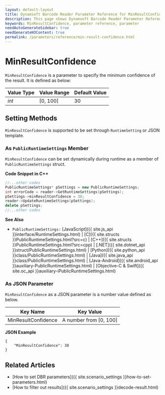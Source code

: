 ```yaml
---
layout: default-layout
title: Dynamsoft Barcode Reader Parameter Reference for MinResultConfidence
description: This page shows Dynamsoft Barcode Reader Parameter Reference for MinResultConfidence.
keywords: MinResultConfidence, parameter reference, parameter
needAutoGenerateSidebar: true
needGenerateH3Content: true
permalink: /parameters/reference/min-result-confidence.html
---
```



# MinResultConfidence 

`MinResultConfidence` is a parameter to specify the minimum confidence of the result. It is defined as below:

| Value Type | Value Range | Default Value |
| ---------- | ----------- | ------------- |
| *int* | [0, 100] | 30 |

    
## Setting Methods
`MinResultConfidence` is supported to be set through `RuntimeSetting` or JSON template.

### As `PublicRuntimeSettings` Member
`MinResultConfidence` can be set dynamically during runtime as a member of `PublicRuntimeSettings` struct.


**Code Snippet in C++**
```cpp
//...other codes
PublicRuntimeSettings* pSettings = new PublicRuntimeSettings;
int errorCode = reader->GetRuntimeSettings(pSettings);
pSettings->minResultConfidence = 30;
reader->UpdateRuntimeSettings(pSettings);
delete pSettings;
//...other codes
```


**See Also**      
- `PublicRuntimeSettings:` [JavaScript]({{ site.js_api }}interface/RuntimeSettings.html) \| [C]({{ site.structs }}PublicRuntimeSettings.html?src=c) \| [C++]({{ site.structs }}PublicRuntimeSettings.html?src=cpp) \| [.NET]({{ site.dotnet_api }}struct/PublicRuntimeSettings.html) \| [Python]({{ site.python_api }}class/PublicRuntimeSettings.html) \| [Java]({{ site.java_api }}class/PublicRuntimeSettings.html) \| [Java-Android]({{ site.android_api }}auxiliary-PublicRuntimeSettings.html) \| [Objective-C & Swift]({{ site.oc_api }}auxiliary-iPublicRuntimeSettings.html)


### As JSON Parameter
`MinResultConfidence` as a JSON parameter is a number value defined as below.   

| Key Name | Key Value |
| -------- | --------- |
| MinResultConfidence | A number from [0, 100] |


**JSON Example**   
```
{
    "MinResultConfidence": 30
}
```


<!--
## Impacts on Performance
### Speed
`MinResultConfidence` has no influence on the Speed.

### Read Rate
Setting a smaller `MinResultConfidence` may improve the Read Rate.

### Accuracy
Setting a larger `MinResultConfidence` may improve the Accuracy.

-->
## Related Articles
- [How to set DBR parameters]({{ site.scenario_settings }}how-to-set-parameters.html)
- [How to filter out results]({{ site.scenario_settings }}decode-result.html)

